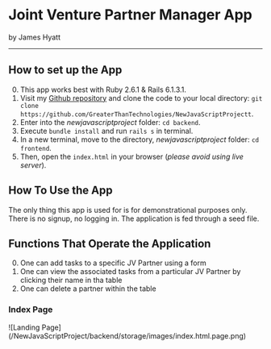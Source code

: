 # Joint Venture Partner Manager App
by James Hyatt
**********
## How to set up the App
0. This app works best with Ruby 2.6.1 & Rails 6.1.3.1.
1. Visit my [Github repository](https://github.com/GreaterThanTechnologies/NewJavaScriptProject) 
and clone the code to your local directory:
 `git clone https://github.com/GreaterThanTechnologies/NewJavaScriptProjectt`.
2. Enter into the *newjavascriptproject* folder: `cd backend`.
3. Execute `bundle install` and run `rails s` in terminal.
4. In a new terminal, move to the directory, *newjavascriptproject* folder: `cd frontend`.
5. Then, open the `index.html` in your browser (*please avoid using live server*).
## How To Use the App
The only thing this app is used for is for demonstrational purposes only. There is no signup, no 
logging in. The application is fed through a seed file. 
## Functions That Operate the Application
0. One can add tasks to a specific JV Partner using a form
1. One can view the associated tasks from a particular JV Partner by clicking
their name in tha table
2. One can delete a partner within the table
### Index Page
![Landing Page] (/NewJavaScriptProject/backend/storage/images/index.html.page.png)


